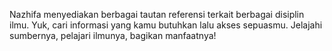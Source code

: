 Nazhifa menyediakan berbagai tautan referensi terkait berbagai disiplin ilmu. Yuk, cari informasi yang kamu butuhkan lalu akses sepuasmu. Jelajahi sumbernya, pelajari ilmunya, bagikan manfaatnya!
